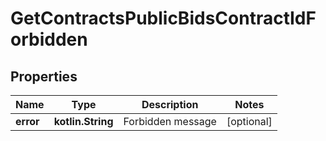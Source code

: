 
# GetContractsPublicBidsContractIdForbidden

## Properties
Name | Type | Description | Notes
------------ | ------------- | ------------- | -------------
**error** | **kotlin.String** | Forbidden message |  [optional]



